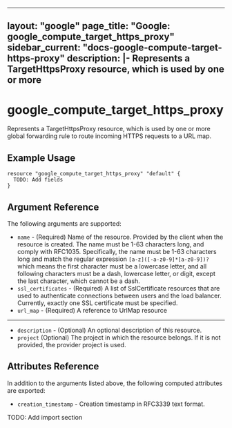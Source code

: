 <!---
 ----------------------------------------------------------------------------

     ***     AUTO GENERATED CODE    ***    AUTO GENERATED CODE     ***

 ----------------------------------------------------------------------------

     This file is automatically generated and manual changes will be
     clobbered when the file is regenerated.

     Please read more about how to change this file in
     .github/CONTRIBUTING.md.

 ----------------------------------------------------------------------------
--->
---
layout: "google"
page_title: "Google: google_compute_target_https_proxy"
sidebar_current: "docs-google-compute-target-https-proxy"
description: |-
  Represents a TargetHttpsProxy resource, which is used by one or more
---

# google\_compute\_target\_https\_proxy

Represents a TargetHttpsProxy resource, which is used by one or more
global forwarding rule to route incoming HTTPS requests to a URL map.


## Example Usage

```hcl
resource "google_compute_target_https_proxy" "default" {
  TODO: Add fields
}
```

## Argument Reference

The following arguments are supported:

* `name` -
  (Required)
  Name of the resource. Provided by the client when the resource is
created. The name must be 1-63 characters long, and comply with
RFC1035. Specifically, the name must be 1-63 characters long and match
the regular expression `[a-z]([-a-z0-9]*[a-z0-9])?` which means the
first character must be a lowercase letter, and all following
characters must be a dash, lowercase letter, or digit, except the last
character, which cannot be a dash.
* `ssl_certificates` -
  (Required)
  A list of SslCertificate resources that are used to authenticate
connections between users and the load balancer. Currently, exactly
one SSL certificate must be specified.
* `url_map` -
  (Required)
  A reference to UrlMap resource





- - -

* `description` -
  (Optional)
  An optional description of this resource.
* `project` (Optional) The project in which the resource belongs.
    If it is not provided, the provider project is used.



## Attributes Reference

In addition to the arguments listed above, the following computed attributes are exported:

* `creation_timestamp` -
  Creation timestamp in RFC3339 text format.



TODO: Add import section
